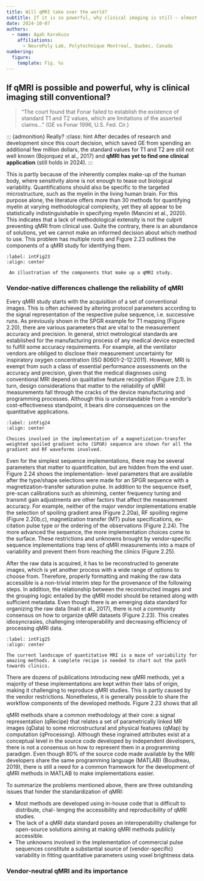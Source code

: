 ```yaml
---
title: Will qMRI take over the world? 
subtitle: If it is so powerful, why clinical imaging is still – almost purely – conventional?
date: 2024-10-07
authors:
  - name: Agah Karakuzu
    affiliations:
      - NeuroPoly Lab, Polytechnique Montreal, Quebec, Canada
numbering:
  figure:
    template: Fig. %s
---
```


## If qMRI is possible and powerful, why is clinical imaging still conventional?

> “The court found that Fonar failed to establish the existence of standard T1 and T2 values, which are limitations of the asserted claims...” (GE vs Fonar 1996, U.S. Fed. Cir.)

::: {admonition} Really?
:class: hint 
After decades of research and development since this court decision, which saved GE from spending an additional few million dollars, the standard values for T1 and T2 are still not well known (Bojorquez et al., 2017) and **qMRI has yet to find one clinical application** (still holds in 2024). 
:::

This is partly because of the inherently complex make-up of the human body, where sensitivity alone is not enough to tease out biological variability. Quantifications should also be specific to the targeted microstructure, such as the myelin in the living human brain. For this purpose alone, the literature offers more than 30 methods for quantifying myelin at varying methodological complexity, yet they all appear to be statistically indistinguishable in specifying myelin (Mancini et al., 2020). This indicates that a lack of methodological extensity is not the culprit preventing qMRI from clinical use. Quite the contrary, there is an abundance of solutions, yet we cannot make an informed decision about which method to use. This problem has multiple roots and Figure 2.23 outlines the components of a qMRI study for identifying them.

```{figure} ./img/int_fig23.jpg
:label: intFig23
:align: center

 An illustration of the components that make up a qMRI study.
```

### Vendor-native differences challenge the reliability of qMRI

Every qMRI study starts with the acquisition of a set of conventional images. This is often achieved by altering protocol parameters according to the signal representation of the respective pulse sequence, i.e. successive runs. As previously shown in the SPGR example for T1 mapping (Figure 2.20), there are various parameters that are vital to the measurement accuracy and precision. In general, strict metrological standards are established for the manufacturing process of any medical device expected to fulfill some accuracy requirements. For example, all the ventilator vendors are obliged to disclose their measurement uncertainty for inspiratory oxygen concentration (ISO 80601-2-12:2011). However, MRI is exempt from such a class of essential performance assessments on the accuracy and precision, given that the medical diagnoses using conventional MRI depend on qualitative feature recognition (Figure 2.1). In turn, design considerations that matter to the reliability of qMRI measurements fall through the cracks of the device manufacturing and programming processes. Although this is understandable from a vendor’s cost-effectiveness standpoint, it bears dire consequences on the quantitative applications.

```{figure} ./img/int_fig24.jpg
:label: intFig24
:align: center

Choices involved in the implementation of a magnetization-transfer weighted spoiled gradient echo (SPGR) sequence are shown for all the gradient and RF waveforms involved.
```

Even for the simplest sequence implementations, there may be several parameters that matter to quantification, but are hidden from the end user. Figure 2.24 shows the implementation- level parameters that are available after the type/shape selections were made for an SPGR sequence with a magnetization-transfer saturation pulse. In addition to the sequence itself, pre-scan calibrations such as shimming, center frequency tuning and transmit gain adjustments are other factors that affect the measurement accuracy. For example, neither of the major vendor implementations enable the selection of spoiling gradient area (Figure 2.20a), RF spoiling regime (Figure 2.20b,c), magnetization transfer (MT) pulse specifications, ex- citation pulse type or the ordering of the observations (Figure 2.24). The more advanced the sequence, the more implementation choices come to the surface. These restrictions and unknowns brought by vendor-specific sequence implementations trap tens of qMRI measurements into a maze of variability and prevent them from reaching the clinics (Figure 2.25).

After the raw data is acquired, it has to be reconstructed to generate images, which is yet another process with a wide range of options to choose from. Therefore, properly formatting and making the raw data accessible is a non-trivial interim step for the provenance of the following steps. In addition, the relationship between the reconstructed images and the grouping logic entailed by the qMRI model should be retained along with sufficient metadata. Even though there is an emerging data standard for organizing the raw data (Inati et al., 2017), there is not a community consensus on how to organize qMRI datasets (Figure 2.23). This creates idiosyncrasies, challenging interoperability and decreasing efficiency of processing qMRI data.

```{figure} ./img/int_fig25.jpg
:label: intFig25
:align: center

The current landscape of quantitative MRI is a maze of variability for amazing methods. A complete recipe is needed to chart out the path towards clinics.
```

There are dozens of publications introducing new qMRI methods, yet a majority of these implementations are kept within their labs of origin, making it challenging to reproduce qMRI studies. This is partly caused by the vendor restrictions. Nonetheless, it is generally possible to share the workflow components of the developed methods. Figure 2.23 shows that all

qMRI methods share a common methodology at their core: a signal representation (qRecipe) that relates a set of parametrically linked MR images (qData) to some microstructural and physical features (qMap) by computation (qProcessing). Although these ingrained attributes exist at a conceptual level in the source code developed by independent developers, there is not a consensus on how to represent them in a programming paradigm. Even though 80% of the source code made available by the MRI developers share the same programming language (MATLAB) (Boudreau, 2019), there is still a need for a common framework for the development of qMRI methods in MATLAB to make implementations easier.


To summarize the problems mentioned above, there are three outstanding issues that hinder the standardization of qMRI:
* Most methods are developed using in-house code that is difficult to distribute, chal- lenging the accessibility and reproducibility of qMRI studies.
* The lack of a qMRI data standard poses an interoperability challenge for open-source solutions aiming at making qMRI methods publicly accessible.
* The unknowns involved in the implementation of commercial pulse sequences constitute a substantial source of (vendor-specific) variability in fitting quantitative parameters using voxel brightness data.

### Vendor-neutral qMRI and its importance